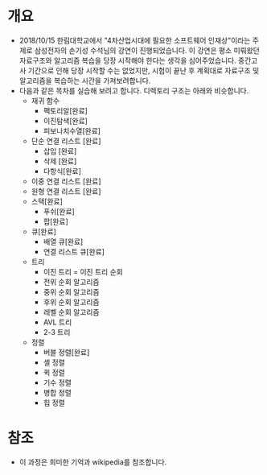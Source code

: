 # 개요
* 2018/10/15 한림대학교에서 "4차산업시대에 필요한 소프트웨어 인재상"이라는 주제로 삼성전자의 손기성 수석님의 강연이 진행되었습니다. 이 강연은 평소 미뤄왔던 자료구조와 알고리즘 복습을 당장 시작해야 한다는 생각을 심어주었습니다. 중간고사 기간으로 인해 당장 시작할 수는 없었지만, 시험이 끝난 후 계획대로  자료구조 및 알고리즘을 복습하는 시간을 가져보려합니다.
* 다음과 같은 목차를 실습해 보려고 합니다. 디렉토리 구조는 아래와 비슷합니다.
  - 재귀 함수
    + 팩토리알[완료]
	+ 이진탐색[완료]
	+ 피보나치수열[완료]
  - 단순 연결 리스트 [완료]
    + 삽입 [완료]
    + 삭제 [완료]
	+ 다항식[완료]
  - 이중 연결 리스트 [완료]
  - 원형 연결 리스트 [완료]
  - 스택[완료]
    + 푸쉬[완료]
    + 팝[완료]
  - 큐[완료]
    + 배열 큐[완료]
    + 연결 리스트 큐[완료]
  - 트리
    + 이진 트리
      = 이진 트리 순회
    + 전위 순회 알고리즘
    + 중위 순회 알고리즘
    + 후위 순회 알고리즘
    + 레벨 순회 알고리즘
    + AVL 트리
    + 2-3 트리
  - 정렬
    + 버블 정렬[완료]
    + 셸 정렬
    + 퀵 정렬
    + 기수 정렬
    + 병합 정렬
    + 힙 정렬

# 참조
* 이 과정은 희미한 기억과 wikipedia를 참조합니다.
